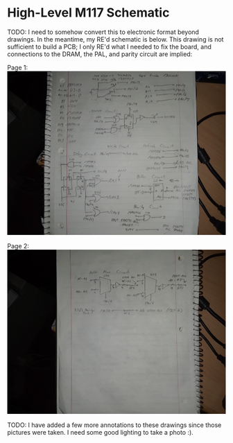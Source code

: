 # High-Level M117 Schematic

TODO: I need to somehow convert this to electronic format beyond drawings. In
the meantime, my RE'd schematic is below. This drawing is not sufficient to
build a PCB; I only RE'd what I needed to fix the board, and connections to the
DRAM, the PAL, and parity circuit are implied:

Page 1:
![](images/20210227_205237.jpg)

Page 2:
![](images/20210227_205505.jpg)

TODO: I have added a few more annotations to these drawings since those
pictures were taken. I need some good lighting to take a photo :).
